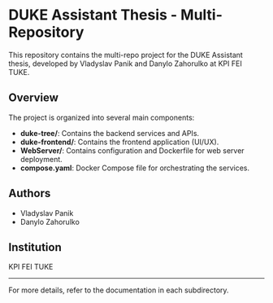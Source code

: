 # DUKE Assistant Thesis - Multi-Repository

This repository contains the multi-repo project for the DUKE Assistant thesis, developed by Vladyslav Panik and Danylo Zahorulko at KPI FEI TUKE.

## Overview

The project is organized into several main components:

- **duke-tree/**: Contains the backend services and APIs.
- **duke-frontend/**: Contains the frontend application (UI/UX).
- **WebServer/**: Contains configuration and Dockerfile for web server deployment.
- **compose.yaml**: Docker Compose file for orchestrating the services.

## Authors

- Vladyslav Panik
- Danylo Zahorulko

## Institution

KPI FEI TUKE

---

For more details, refer to the documentation in each subdirectory.

